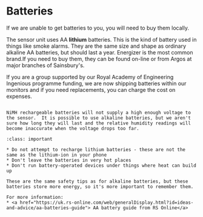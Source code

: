 # Batteries

If we are unable to get batteries to you, you will need to buy them locally.

The sensor unit uses AA **lithium** batteries.  This is the kind of battery used in things like smoke alarms. They are the same size and shape as ordinary alkaline AA batteries, but should last a year.  Energizer is the most common brand.If you need to buy them, they can be found on-line or from Argos at major branches of Sainsbury's.

If you are a group supported by our Royal Academy of Engineering Ingenious programme funding, we are now shipping batteries within our monitors and if you need replacements, you can charge the cost on expenses.

```{admonition} Important

NiMH rechargeable batteries will not supply a high enough voltage to the sensor.  It is possible to use alkaline batteries, but we aren't sure how long they will last and the relative humidity readings will become inaccurate when the voltage drops too far. 

```

```{admonition} Safety
:class: important

* Do not attempt to recharge lithium batteries - these are not the same as the lithium-ion in your phone
* Don't leave the batteries in very hot places
* Don't run battery-operated devices under things where heat can build up

These are the same safety tips as for alkaline batteries, but these batteries store more energy, so it's more important to remember them.

For more information:
* <a href="https://uk.rs-online.com/web/generalDisplay.html?id=ideas-and-advice/aa-batteries-guide"> AA battery guide from RS Online</a>

```